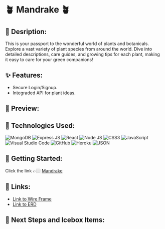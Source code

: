 #   🪴  Mandrake  🪴

## 🫧 Desription:
This is your passport to the wonderful world of plants and botanicals. Explore a vast variety of plant species from around the world. Dive into detailed descriptions, care guides, and growing tips for each plant, making it easy to care for your green companions!

## ✨ Features:
- Secure Login/Signup.
- Integraded API for plant ideas.

## 🫧 Preview:


## 📌 Technologies Used:
![MongoDB](https://img.shields.io/badge/MongoDB-4EA94B?style=for-the-badge&logo=mongodb&logoColor=white)
![Express JS](https://img.shields.io/badge/Express.js-000000?style=for-the-badge&logo=express&logoColor=white)
![React](https://img.shields.io/badge/React-20232A?style=for-the-badge&logo=react&logoColor=61DAFB)
![Node JS](https://img.shields.io/badge/Node%20js-339933?style=for-the-badge&logo=nodedotjs&logoColor=white)
![CSS3](https://img.shields.io/badge/CSS3-1572B6?style=for-the-badge&logo=css3&logoColor=white)
![JavaScript](https://img.shields.io/badge/JavaScript-323330?style=for-the-badge&logo=javascript&logoColor=F7DF1E)
![Visual Studio Code](https://img.shields.io/badge/VSCode-0078D4?style=for-the-badge&logo=visual%20studio%20code&logoColor=white) 
![GitHub](https://img.shields.io/badge/github-%23121011.svg?style=for-the-badge&logo=github&logoColor=white)
![Heroku](https://img.shields.io/badge/heroku-%23430098.svg?style=for-the-badge&logo=heroku&logoColor=white)
![JSON](https://img.shields.io/badge/json-5E5C5C?style=for-the-badge&logo=json&logoColor=white)

## 💫 Getting Started:
Click the link 👉🏼 [Mandrake](https://mandrake-app-d113a6b8d70e.herokuapp.com/)

## 🔗 Links:
- [Link to Wire Frame](https://whimsical.com/project-4-HLoE7FrFhVJ1z42ain4FZY)
- [Link to ERD](https://lucid.app/lucidchart/78e30b1a-1f93-4dcb-ba41-43f21242c26b/edit?beaconFlowId=718E8256661A13A5&invitationId=inv_d9265e1e-ae6a-498c-a8a0-4d731b0f97e4&page=0_0#)

## 🧊 Next Steps and Icebox Items:
